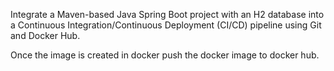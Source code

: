 Integrate a Maven-based Java Spring Boot project with an H2 database into a Continuous Integration/Continuous Deployment (CI/CD) pipeline using Git and Docker Hub.

Once the image is created in docker push the docker image to docker hub.